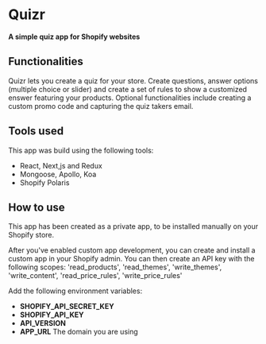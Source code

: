 # Quizr
**A simple quiz app for Shopify websites**

## Functionalities
Quizr lets you create a quiz for your store. Create questions, answer options (multiple choice or slider) and create a set of rules to show a customized enswer featuring your products. Optional functionalities include creating a custom promo code and capturing the quiz takers email.

## Tools used
This app was build using the following tools:
- React, Next,js and Redux
- Mongoose, Apollo, Koa
- Shopify Polaris

## How to use
This app has been created as a private app, to be installed manually on your Shopify store.

After you've enabled custom app development, you can create and install a custom app in your Shopify admin.
You can then create an API key with the following scopes:
'read_products', 'read_themes', 'write_themes', 'write_content', 'read_price_rules', 'write_price_rules'

Add the following environment variables:
- **SHOPIFY_API_SECRET_KEY** 
- **SHOPIFY_API_KEY**
- **API_VERSION**
- **APP_URL** The domain you are using
